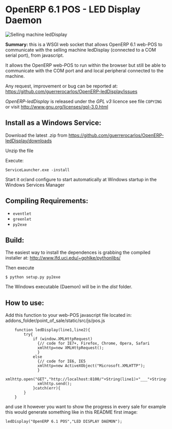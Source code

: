 OpenERP 6.1 POS - LED Display Daemon
===========================

![Selling machine ledDisplay](http://cloud.github.com/downloads/guerrerocarlos/OpenERP-ledDisplay/OpenERP-POS-ledDisplay.png)

**Summary:** this is a WSGI web socket that allows OpenERP 6.1 web-POS to communicate with
the selling machine ledDisplay (connected to a COM serial port), from javascript.

It allows the OpenERP web-POS to run within the browser but still be able to communicate with 
the COM port and and local peripheral connected to the machine.

Any request, improvement or bug can be reported at:
https://github.com/guerrerocarlos/OpenERP-ledDisplay/issues

*OpenERP-ledDisplay* is released under the *GPL v3* licence see file ``COPYING`` or visit
http://www.gnu.org/licenses/gpl-3.0.html

Install as a Windows Service:
----------------------------

Download the latest .zip from 
https://github.com/guerrerocarlos/OpenERP-ledDisplay/downloads

Unzip the file

Execute:

    ServiceLauncher.exe -install

Start it or/and configure to start automatically at Windows startup in the Windows Services Manager


Compiling Requirements:
-----------------------

 * ``eventlet``
 * ``greenlet``
 * ``py2exe`` 

Build:
------

The easiest way to install the dependences is grabbing the compiled installer at:
http://www.lfd.uci.edu/~gohlke/pythonlibs/

Then execute  
    
    $ python setup.py py2exe

The Windows executable (Daemon) will be in the *dist* folder.

How to use:
-----------

Add this function to your web-POS javascript file located in:
addons_folder/point_of_sale/static/src/js/pos.js

        function ledDisplay(line1,line2){  
            try{  
                if (window.XMLHttpRequest)  
                  {// code for IE7+, Firefox, Chrome, Opera, Safari  
                  xmlhttp=new XMLHttpRequest();  
                  }  
                else  
                  {// code for IE6, IE5  
                  xmlhttp=new ActiveXObject("Microsoft.XMLHTTP");  
                  }  
                  xmlhttp.open("GET","http://localhost:8100/"+String(line1)+"___"+String(line2),false);  
                  xmlhttp.send();  
                }catch(err){  
            }  
        }  

and use it however you want to show the progress in every sale
for example this would generate something like in this README first image:

    ledDisplay("OpenERP 6.1 POS","LED DISPLAY DAEMON");
